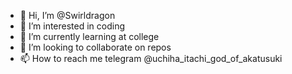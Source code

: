 - 👋 Hi, I’m @Swirldragon
- 👀 I’m interested in coding 
- 🌱 I’m currently learning at college 
- 💞️ I’m looking to collaborate on repos
- 📫 How to reach me telegram @uchiha_itachi_god_of_akatusuki

<!---
Swirldragon/Swirldragon is a ✨ special ✨ repository because its `README.md` (this file) appears on your GitHub profile.
You can click the Preview link to take a look at your changes.
--->
